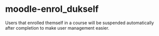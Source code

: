 # moodle-enrol_dukself
Users that enrolled themself in a course will be suspended automatically after completion to make user management easier.
